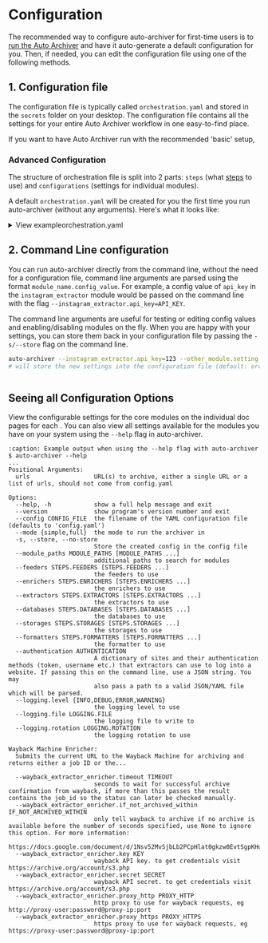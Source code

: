 
# Configuration

The recommended way to configure auto-archiver for first-time users is to [run the Auto Archiver](setup.md#running) and have it auto-generate a default configuration for you. Then, if needed, you can edit the configuration file using one of the following methods.


## 1. Configuration file

The configuration file is typically called `orchestration.yaml` and stored in the `secrets` folder on your desktop. The configuration file contains all the settings for your entire Auto Archiver workflow in one easy-to-find place.

If you want to have Auto Archiver run with the recommended 'basic' setup, 

### Advanced Configuration

The structure of orchestration file is split into 2 parts: `steps` (what [steps](../flow_overview.md) to use) and `configurations` (settings for individual modules).

A default `orchestration.yaml` will be created for you the first time you run auto-archiver (without any arguments). Here's what it looks like:

<details>
<summary>View exampleorchestration.yaml</summary>

```{literalinclude} ../example.orchestration.yaml
   :language: yaml
   :caption: orchestration.yaml
```

</details>

## 2. Command Line configuration

You can run auto-archiver directly from the command line, without the need for a configuration file, command line arguments are parsed using the format `module_name.config_value`. For example, a config value of `api_key` in the `instagram_extractor` module would be passed on the command line with the flag `--instagram_extractor.api_key=API_KEY`.

The command line arguments are useful for testing or editing config values and enabling/disabling modules on the fly. When you are happy with your settings, you can store them back in your configuration file by passing the `-s/--store` flag on the command line.

```bash
auto-archiver --instagram_extractor.api_key=123 --other_module.setting --store
# will store the new settings into the configuration file (default: orchestration.yaml)
```

```{note} Arguments passed on the command line override those saved in your settings file. Save them to your config file using the -s or --store flag
```

## Seeing all Configuration Options

View the configurable settings for the core modules on the individual doc pages for each [](../core_modules.md).
You can also view all settings available for the modules you have on your system using the `--help` flag in auto-archiver.

```{code-block} console
:caption: Example output when using the --help flag with auto-archiver
$ auto-archiver --help
...
Positional Arguments:
  urls                  URL(s) to archive, either a single URL or a list of urls, should not come from config.yaml

Options:
  --help, -h            show a full help message and exit
  --version             show program's version number and exit
  --config CONFIG_FILE  the filename of the YAML configuration file (defaults to 'config.yaml')
  --mode {simple,full}  the mode to run the archiver in
  -s, --store, --no-store
                        Store the created config in the config file
  --module_paths MODULE_PATHS [MODULE_PATHS ...]
                        additional paths to search for modules
  --feeders STEPS.FEEDERS [STEPS.FEEDERS ...]
                        the feeders to use
  --enrichers STEPS.ENRICHERS [STEPS.ENRICHERS ...]
                        the enrichers to use
  --extractors STEPS.EXTRACTORS [STEPS.EXTRACTORS ...]
                        the extractors to use
  --databases STEPS.DATABASES [STEPS.DATABASES ...]
                        the databases to use
  --storages STEPS.STORAGES [STEPS.STORAGES ...]
                        the storages to use
  --formatters STEPS.FORMATTERS [STEPS.FORMATTERS ...]
                        the formatter to use
  --authentication AUTHENTICATION
                        A dictionary of sites and their authentication methods (token, username etc.) that extractors can use to log into a website. If passing this on the command line, use a JSON string. You may
                        also pass a path to a valid JSON/YAML file which will be parsed.
  --logging.level {INFO,DEBUG,ERROR,WARNING}
                        the logging level to use
  --logging.file LOGGING.FILE
                        the logging file to write to
  --logging.rotation LOGGING.ROTATION
                        the logging rotation to use

Wayback Machine Enricher:
  Submits the current URL to the Wayback Machine for archiving and returns either a job ID or the...

  --wayback_extractor_enricher.timeout TIMEOUT
                        seconds to wait for successful archive confirmation from wayback, if more than this passes the result contains the job_id so the status can later be checked manually.
  --wayback_extractor_enricher.if_not_archived_within IF_NOT_ARCHIVED_WITHIN
                        only tell wayback to archive if no archive is available before the number of seconds specified, use None to ignore this option. For more information:
                        https://docs.google.com/document/d/1Nsv52MvSjbLb2PCpHlat0gkzw0EvtSgpKHu4mk0MnrA
  --wayback_extractor_enricher.key KEY
                        wayback API key. to get credentials visit https://archive.org/account/s3.php
  --wayback_extractor_enricher.secret SECRET
                        wayback API secret. to get credentials visit https://archive.org/account/s3.php
  --wayback_extractor_enricher.proxy_http PROXY_HTTP
                        http proxy to use for wayback requests, eg http://proxy-user:password@proxy-ip:port
  --wayback_extractor_enricher.proxy_https PROXY_HTTPS
                        https proxy to use for wayback requests, eg https://proxy-user:password@proxy-ip:port
```

